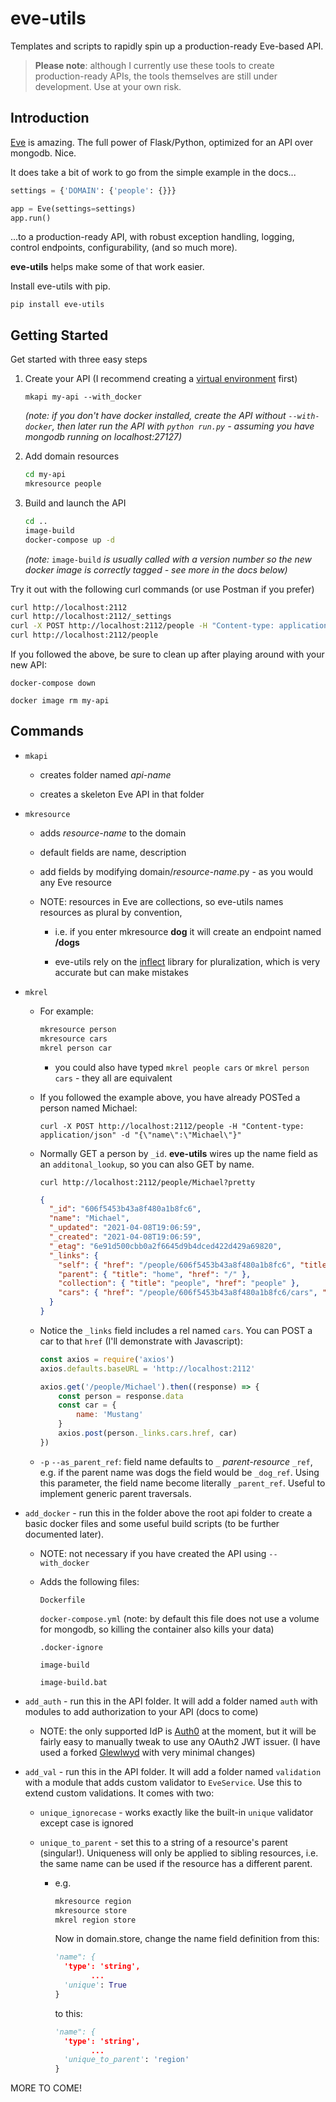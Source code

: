 # eve-utils
Templates and scripts to rapidly spin up a production-ready Eve-based API.

> **Please note**:  although I currently use these tools to create production-ready APIs, the tools themselves are still under development.  Use at your own risk.



## Introduction

[Eve](https://docs.python-eve.org/en/stable/) is amazing.  The full power of Flask/Python, optimized for an API over mongodb.  Nice.

It does take a bit of work to go from the simple example in the docs...

```python
settings = {'DOMAIN': {'people': {}}}

app = Eve(settings=settings)
app.run()
```

...to a production-ready API, with robust exception handling, logging, control endpoints, configurability, (and so much more).

**eve-utils** helps make some of that work easier.

Install eve-utils with pip. 

`pip install eve-utils`

## Getting Started

Get started with three easy steps

1. Create your API (I recommend creating a [virtual environment](https://realpython.com/python-virtual-environments-a-primer/) first)

   `mkapi my-api --with_docker`

   *(note: if you don't have docker installed, create the API without `--with-docker`, then later run the API with `python run.py` - assuming you have mongodb running on localhost:27127)*

   

2. Add domain resources

   ```bash
   cd my-api
   mkresource people
   ```

   

3. Build and launch the API

   ```bash
   cd ..
   image-build
   docker-compose up -d
   ```

   *(note:* `image-build` *is usually called with a version number so the new docker image is correctly tagged - see more in the docs below)*



Try it out with the following curl commands (or use Postman if you prefer)

```bash
curl http://localhost:2112
curl http://localhost:2112/_settings
curl -X POST http://localhost:2112/people -H "Content-type: application/json" -d "{\"name\":\"Michael\"}"
curl http://localhost:2112/people
```



If you followed the above, be sure to clean up after playing around with your new API:

`docker-compose down`

`docker image rm my-api`



## Commands

* `mkapi` <api-name>

  * creates folder named *api-name*

  * creates a skeleton Eve API in that folder

    

* `mkresource` <resource-name>

  * adds *resource-name* to the domain

  * default fields are name, description

  * add fields by modifying domain/*resource-name*.py - as you would any Eve resource

  * NOTE: resources in Eve are collections, so eve-utils names resources as plural by convention, 

    * i.e. if you enter mkresource **dog** it will create an endpoint named **/dogs**

    * eve-utils rely on the [inflect](https://pypi.org/project/inflect/) library for pluralization, which is very accurate but can make mistakes

      

* `mkrel` <parent-resource> <child-resource>

  * For example:

    ```bash
    mkresource person
    mkresource cars
    mkrel person car
    ```

    * you could also have typed `mkrel people cars` or `mkrel person cars` - they all are equivalent

  * If you followed the example above, you have already POSTed a person named Michael:

    `curl -X POST http://localhost:2112/people -H "Content-type: application/json" -d "{\"name\":\"Michael\"}"`

  * Normally GET a person by `_id`.   **eve-utils** wires up the name field as an `additonal_lookup`, so you can also GET by name.

    `curl http://localhost:2112/people/Michael?pretty`

    ```json
    {
      "_id": "606f5453b43a8f480a1b8fc6",
      "name": "Michael",
      "_updated": "2021-04-08T19:06:59",
      "_created": "2021-04-08T19:06:59",
      "_etag": "6e91d500cbb0a2f6645d9b4dced422d429a69820",
      "_links": {
        "self": { "href": "/people/606f5453b43a8f480a1b8fc6", "title": "person" },
        "parent": { "title": "home", "href": "/" },
        "collection": { "title": "people", "href": "people" },
        "cars": { "href": "/people/606f5453b43a8f480a1b8fc6/cars", "title": "cars" }
      }
    }
    ```

  * Notice the `_links` field includes a rel named `cars`.  You can POST a car to that `href` (I'll demonstrate with Javascript):

    ```javascript
    const axios = require('axios')
    axios.defaults.baseURL = 'http://localhost:2112'
    
    axios.get('/people/Michael').then((response) => {
        const person = response.data
        const car = {
            name: 'Mustang'
        }
        axios.post(person._links.cars.href, car)
    })
    ```

  * `-p` `--as_parent_ref`:  field name defaults to `_` *parent-resource* `_ref`, e.g. if the parent name was dogs the field would be `_dog_ref`.  Using this parameter, the field name become literally `_parent_ref`.  Useful to implement generic parent traversals.

  

* `add_docker` <api-name> - run this in the folder above the root api folder to create a basic docker files and some useful build scripts (to be further documented later).

  * NOTE: not necessary if you have created the API using `--with_docker`

  * Adds the following files:

    `Dockerfile`

    `docker-compose.yml` (note: by default this file does not use a volume for mongodb, so killing the container also kills your data)

    `.docker-ignore`

    `image-build`

    `image-build.bat`
    
    

*  `add_auth`  - run this in the API folder. It will add a folder named ``auth`` with modules to add authorization to your API (docs to come)

   * NOTE: the only supported IdP is [Auth0](https://auth0.com/) at the moment, but it will be fairly easy to manually tweak to use any OAuth2 JWT issuer. (I have used a forked [Glewlwyd](https://github.com/babelouest/glewlwyd) with very minimal changes)
   
* `add_val` - run this in the API folder.  It will add a folder named `validation` with a module that adds custom validator to `EveService`.  Use this to extend custom validations.  It comes with two:

  * `unique_ignorecase` - works exactly like the built-in `unique` validator except case is ignored
  
  * `unique_to_parent` - set this to a string of a resource's parent (singular!).  Uniqueness will only be applied to sibling resources, i.e. the same name can be used if the resource has a different parent.
  
    * e.g.
  
      ```bash
      mkresource region
      mkresource store
      mkrel region store
      ```
  
      Now in domain.store, change the name field definition from this:
  
      ```python
      'name": {
        'type': 'string',
              ...
        'unique': True
      }
      ```
  
      to this:
  
      ```python
      'name": {
        'type': 'string',
              ...
        'unique_to_parent': 'region'
      }
      ```




MORE TO COME!

